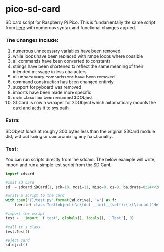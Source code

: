 # pico-sd-card
SD card script for Raspberry Pi Pico. This is fundamentally the same script from [here](https://github.com/micropython/micropython/blob/a1bc32d8a8fbb09bc04c2ca07b10475f7ddde8c3/drivers/sdcard/sdcard.py) with numerous syntax and functional changes applied.

### The Changes include:

1) numerous unnecessary variables have been removed
2) while loops have been replaced with range loops where possible
3) all commands have been converted to constants
4) strings have been shortened to reflect the same meaning of their intended message in less characters
5) all unnecessary comparissons have been removed
6) command construction has been changed entirely
7) support for pyboard was removed
8) imports have been made more specific
9) main class has been renamed SDObject
10) SDCard is now a wrapper for SDObject which automatically mounts the card and adds it to sys.path


### Extra:

SDObject loads at roughly 300 bytes less than the original SDCard module did, without losing or compromising any functionality.


### Test:

You can run scripts directly from the sdcard. The below example will write, import and run a simple test script from the SD Card.

```python
import sdcard

#init sd card
sd  = sdcard.SDCard(1, sck=10, mosi=11, miso=8, cs=9, baudrate=0x14<<20)

#write a script to the card
with open("{}/test.py".format(sd.drive), 'w') as f:
    f.write('class Test(object):\n\tdef __init__(self):\n\t\tprint("Hello From SD Card")')

#import the script
test = __import__('test', globals(), locals(), ['Test'], 0)

#call it's class
test.Test()

#eject card
sd.eject()
```
